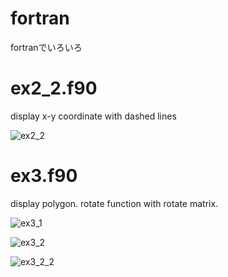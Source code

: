 # fortran
fortranでいろいろ


# ex2_2.f90
display x-y coordinate with dashed lines

![ex2_2](https://user-images.githubusercontent.com/61105696/118346867-a642d480-b579-11eb-8148-94ee3b4da770.png)



# ex3.f90
display polygon.
rotate function with rotate matrix.


![ex3_1](https://user-images.githubusercontent.com/61105696/117911941-92993300-b319-11eb-87dc-6cc166bb6e7d.png)


![ex3_2](https://user-images.githubusercontent.com/61105696/117911957-9927aa80-b319-11eb-827b-6aa21edb7388.png)


![ex3_2_2](https://user-images.githubusercontent.com/61105696/117911967-9cbb3180-b319-11eb-9d75-a7a07df2721d.png)

